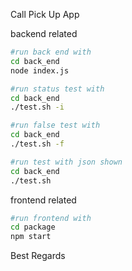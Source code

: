 Call Pick Up App

backend related
```sh
#run back end with
cd back_end
node index.js

#run status test with
cd back_end
./test.sh -i

#run false test with
cd back_end
./test.sh -f

#run test with json shown 
cd back_end
./test.sh
```

frontend related
```sh
#run frontend with
cd package
npm start
```

Best Regards